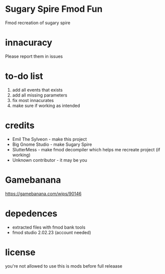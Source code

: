 # Sugary Spire Fmod Fun
Fmod recreation of sugary spire
# innacuracy
Please report them in issues
# to-do list
1. add all events that exists
2. add all missing parameters
3. fix most innacurates
4. make sure if working as intended
# credits
* Emil The Sylveon - make this project
* Big Gnome Studio - make Sugary Spire
* SlutterMess - make fmod decompiler which helps me recreate project (if working)
* Unknown contributor - it may be you
# Gamebanana
https://gamebanana.com/wips/90146
# depedences
* extracted files with fmod bank tools
* fmod studio 2.02.23 (account needed)
# license
you're not allowed to use this is mods before full releaase
